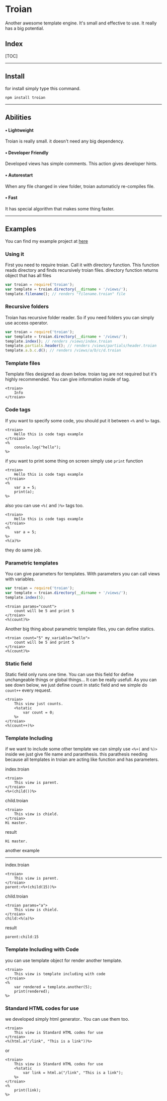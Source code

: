 Troian
===================

Another awesome template engine. It's small and effective to use. It really has a big potential.

Index
--------------
[TOC]

----------

Install
-------------

for install simply type this command.

```
npm install troian
```


----------


Abilities
-------------

#### • Lightweight

Troian is really small. it doesn't need any big dependency. 

#### • Developer Friendly

Developed views has simple comments. This action gives developer hints.

#### • Autorestart

When any file changed in view folder, troian automaticly re-compiles file. 

#### • Fast

It has special algorithm that makes some thing faster. 



----------


Examples
-------------------

You can find my example project at [here](https://github.com/co3moz/Troian-Example)

### Using it

First you need to require troian. Call it with directory function. This function reads directory and finds recursively troian files.  directory function returns object that has all files
```javascript
var troian = require('troian');
var template = troian.directory(__dirname + '/views/');
template.filename(); // renders "filename.troian" file
```
### Recursive folders

Troian has recursive folder reader. So if you need folders you can simply use access operator.

```javascript
var troian = require('troian');
var template = troian.directory(__dirname + '/views/');
template.index(); // renders /views/index.troian
template.partials.header(); // renders /views/partials/header.troian
template.a.b.c.d(); // renders /views/a/b/c/d.troian
```
### Template files
Template files designed as down below. troian tag are not required but it's highly recommended. You can give information inside of tag.
```ejs
<troian>
	Info
</troian>
```


### Code tags
If you want to specify some code, you should put it between `<%` and `%>` tags.
```ejs
<troian>
	Hello this is code tags example
</troian>
<%
	console.log("hello");
%>
```
if you want to print some thing on screen simply use `print` function
```ejs
<troian>
	Hello this is code tags example
</troian>
<%
	var a = 5;
	print(a);
%>
```
also you can use `<%(` and `)%>` tags too.
```ejs
<troian>
	Hello this is code tags example
</troian>
<%
	var a = 5;
%>
<%(a)%>
```
they do same job.

### Parametric templates
You can give parameters for templates. With parameters you can call views with variables.
```javascript
var troian = require('troian');
var template = troian.directory(__dirname + '/views/');
template.index(5);
```

```ejs
<troian params="count">
	count will be 5 and print 5
</troian>
<%(count)%>
```

Another big thing about parametric template files, you can define statics.
```ejs
<troian count="5" my_variable="hello">
	count will be 5 and print 5
</troian>
<%(count)%>
```

### Static field
Static field only runs one time. You can use this field for define unchangeable things or global things... It can be really usefull. As you can see down below, we just define count in static field and we simple do `count++` every request. 
```ejs
<troian>
	This view just counts.
	<%static
		var count = 0;
	%>
</troian>
<%(count++)%>
```

### Template Including
if we want to include some other template we can simply use `<%+(` and `%)>` inside we just give file name and paranthesis. this parathesis needing because all templates in troian are acting like function and has parameters.

index.troian
```ejs
<troian>
	This view is parent.
</troian>
<%+(child())%>
```

child.troian
```ejs
<troian>
	This view is chield.
</troian>
Hi master.
```

result 
```ejs
Hi master.
```
another example

-------------
index.troian
```ejs
<troian>
	This view is parent.
</troian>
parent:<%+(child(15))%>
```

child.troian
```ejs
<troian params="a">
	This view is chield.
</troian>
child:<%(a)%>
```

result 
```ejs
parent:child:15
```

### Template Including with Code
you can use template object for render another template.
```ejs
<troian>
	This view is template including with code
</troian>
<%
	var rendered = template.another(5);
	print(rendered);
%>
```

### Standard HTML codes for use
we developed simply html generator.. You can use them too.
```ejs
<troian>
	This view is Standard HTML codes for use
</troian>
<%(html.a("/link", "This is a link"))%>
```
or
```ejs
<troian>
	This view is Standard HTML codes for use
	<%static
		var link = html.a("/link", "This is a link");
	%>
</troian>
<%
	print(link);
%>
```